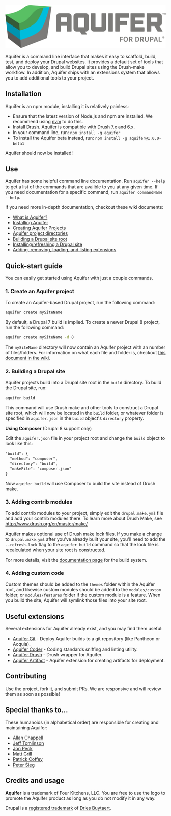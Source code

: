 ![Aquifer](https://raw.githubusercontent.com/aquifer/aquifer.io/master/branding/aquifer-logo-drupal-1456.png)

Aquifer is a command line interface that makes it easy to scaffold, build, test, and deploy your Drupal websites. It provides a default set of tools that allow you to develop, and build Drupal sites using the Drush-make workflow. In addition, Aquifer ships with an extensions system that allows you to add additional tools to your project.


## Installation

Aquifer is an npm module, installing it is relatively painless:

* Ensure that the latest version of Node.js and npm are installed. We recommend using [nvm](https://github.com/creationix/nvm) to do this.
* Install [Drush](http://www.drush.org/en/master/install/). Aquifer is compatible with Drush 7.x and 6.x.
* In your command line, run: `npm install -g aquifer`
* To install the Aquifer beta instead, run: `npm install -g aquifer@1.0.0-beta1`

Aquifer should now be installed!

## Use

Aquifer has some helpful command line documentation. Run `aquifer --help` to get a list of the commands that are availble to you at any given time. If you need documentation for a specific command, run `aquifer commandName --help`.

If you need more in-depth documentation, checkout these wiki documents:
* [What is Aquifer?](https://github.com/aquifer/aquifer/wiki/What-is-Aquifer%3F)
* [Installing Aquifer](https://github.com/aquifer/aquifer/wiki/Installing-Aquifer)
* [Creating Aquifer Projects](https://github.com/aquifer/aquifer/wiki/Creating-Aquifer-Projects)
* [Aquifer project directories](https://github.com/aquifer/aquifer/wiki/Aquifer-project-directories)
* [Building a Drupal site root](https://github.com/aquifer/aquifer/wiki/Building-a-Drupal-site-root)
* [Installing/refreshing a Drupal site](https://github.com/aquifer/aquifer/wiki/Installing-refreshing-a-Drupal-site)
* [Adding, removing, loading, and listing extensions](https://github.com/aquifer/aquifer/wiki/Adding,-removing,-loading,-and-listing-extensions)

## Quick-start guide

You can easily get started using Aquifer with just a couple commands.

### 1. Create an Aquifer project

To create an Aquifer-based Drupal project, run the following command:

```bash
aquifer create mySiteName
```

By default, a Drupal 7 build is implied. To create a newer Drupal 8 project, run
the following command:

```bash
aquifer create mySiteName -d 8
```

The `mySiteName` directory will now contain an Aquifer project with an number of files/folders. For information on what each file and folder is, checkout [this document in the wiki](https://github.com/aquifer/aquifer/wiki/Aquifer-project-directories).

### 2. Building a Drupal site

Aquifer projects build into a Drupal site root in the `build` directory. To build the Drupal site, run:

```bash
aquifer build
```

This command will use Drush make and other tools to construct a Drupal site root, which will now be located in the `build` folder, or whatever folder is specified in `aquifer.json` in the `build` object's `directory` property.

**Using Composer** (Drupal 8 support only)

Edit the `aquifer.json` file in your project root and change the `build` object to look like this:

```
"build": {
  "method": "composer",
  "directory": "build",
  "makeFile": "composer.json"
}
```

Now `aquifer build` will use Composer to build the site instead of Drush make.

### 3. Adding contrib modules

To add contrib modules to your project, simply edit the `drupal.make.yml` file and add your contrib modules there. To learn more about Drush Make, see http://www.drush.org/en/master/make/

Aquifer makes optional use of Drush make lock files. If you make a change to `drupal.make.yml` after you've already built your site, you'll need to add the `--refresh-lock` flag to the `aquifer build` command so that the lock file is recalculated when your site root is constructed.

For more details, visit the [documentation page](https://github.com/aquifer/aquifer/wiki/Building-a-Drupal-site-root) for the build system.

### 4. Adding custom code

Custom themes should be added to the `themes` folder within the Aquifer root, and likewise custom modules should be added to the `modules/custom` folder, or `modules/features` folder if the custom module is a feature. When you build the site, Aquifer will symlink those files into your site root.

## Useful extensions

Several extensions for Aquifer already exist, and you may find them useful:

* [Aquifer Git](https://github.com/aquifer/aquifer-git) - Deploy Aquifer builds to a git repository (like Pantheon or Acquia).
* [Aquifer Coder](https://github.com/aquifer/aquifer-coder) - Coding standards sniffing and linting utility.
* [Aquifer Drush](https://github.com/aquifer/aquifer-drush) - Drush wrapper for Aquifer.
* [Aquifer Artifact](https://github.com/aquifer/aquifer-artifact) - Aquifer extension for creating artifacts for deployment.

## Contributing

Use the project, fork it, and submit PRs. We are responsive and will review them as soon as possible!

## Special thanks to...

These humanoids (in alphabetical order) are responsible for creating and maintaining Aquifer:

* [Allan Chappell](https://github.com/generalredneck)
* [Jeff Tomlinson](https://github.com/JeffTomlinson)
* [Jon Peck](https://github.com/fluxsauce)
* [Matt Grill](https://github.com/mattgrill)
* [Patrick Coffey](https://github.com/patrickocoffeyo)
* [Peter Sieg](https://github.com/chasingmaxwell)

## Credits and usage

**Aquifer** is a trademark of Four Kitchens, LLC. You are free to use the logo to promote the Aquifer product as long as you do not modify it in any way.

Drupal is a [registered trademark](http://drupal.com/trademark) of [Dries Buytaert](http://buytaert.net/).
